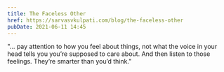 ```yaml
---
title: The Faceless Other
href: https://sarvasvkulpati.com/blog/the-faceless-other
pubDate: 2021-06-11 14:45
---
```


"... pay attention to how you feel about things, not what the voice in your head tells you you’re supposed to care about. And then listen to those feelings. They’re smarter than you’d think."
